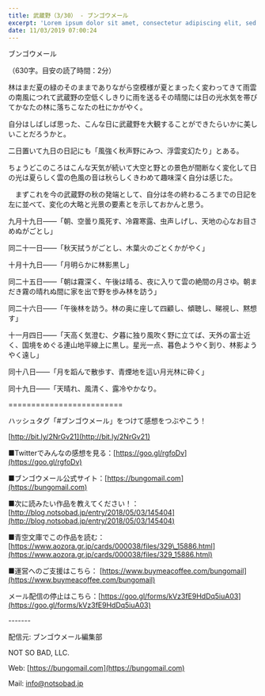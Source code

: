 ```yaml
---
title: 武蔵野（3/30） - ブンゴウメール
excerpt: 'Lorem ipsum dolor sit amet, consectetur adipiscing elit, sed do eiusmod tempor incididunt ut labore et dolore magna aliqua. Praesent elementum facilisis leo vel fringilla est ullamcorper eget. At imperdiet dui accumsan sit amet nulla facilisi morbi tempus.'
date: 11/03/2019 07:00:24
---
```


ブンゴウメール

（630字。目安の読了時間：2分）

林はまだ夏の緑のそのままでありながら空模様が夏とまったく変わってきて雨雲の南風につれて武蔵野の空低くしきりに雨を送るその晴間には日の光水気を帯びてかなたの林に落ちこなたの杜にかがやく。

自分はしばしば思った、こんな日に武蔵野を大観することができたらいかに美しいことだろうかと。

二日置いて九日の日記にも「風強く秋声野にみつ、浮雲変幻たり」とある。

ちょうどこのころはこんな天気が続いて大空と野との景色が間断なく変化して日の光は夏らしく雲の色風の音は秋らしくきわめて趣味深く自分は感じた。

　まずこれを今の武蔵野の秋の発端として、自分は冬の終わるころまでの日記を左に並べて、変化の大略と光景の要素とを示しておかんと思う。

九月十九日――「朝、空曇り風死す、冷霧寒露、虫声しげし、天地の心なお目さめぬがごとし」

同二十一日――「秋天拭うがごとし、木葉火のごとくかがやく」

十月十九日――「月明らかに林影黒し」

同二十五日――「朝は霧深く、午後は晴る、夜に入りて雲の絶間の月さゆ。朝まだき霧の晴れぬ間に家を出で野を歩み林を訪う」

同二十六日――「午後林を訪う。林の奥に座して四顧し、傾聴し、睇視し、黙想す」

十一月四日――「天高く気澄む、夕暮に独り風吹く野に立てば、天外の富士近く、国境をめぐる連山地平線上に黒し。星光一点、暮色ようやく到り、林影ようやく遠し」

同十八日――「月を蹈んで散歩す、青煙地を這い月光林に砕く」

同十九日――「天晴れ、風清く、露冷やかなり。

\=========================

ハッシュタグ「#ブンゴウメール」をつけて感想をつぶやこう！　

[http://bit.ly/2NrGv21](http://bit.ly/2NrGv21)

■Twitterでみんなの感想を見る：[https://goo.gl/rgfoDv](https://goo.gl/rgfoDv)

■ブンゴウメール公式サイト：[https://bungomail.com](https://bungomail.com)

■次に読みたい作品を教えてください！：[http://blog.notsobad.jp/entry/2018/05/03/145404](http://blog.notsobad.jp/entry/2018/05/03/145404)

■青空文庫でこの作品を読む：[https://www.aozora.gr.jp/cards/000038/files/329\_15886.html](https://www.aozora.gr.jp/cards/000038/files/329_15886.html)

■運営へのご支援はこちら： [https://www.buymeacoffee.com/bungomail](https://www.buymeacoffee.com/bungomail)

メール配信の停止はこちら：[https://goo.gl/forms/kVz3fE9HdDq5iuA03](https://goo.gl/forms/kVz3fE9HdDq5iuA03)

\-------

配信元: ブンゴウメール編集部

NOT SO BAD, LLC.

Web: [https://bungomail.com](https://bungomail.com)

Mail: info@notsobad.jp